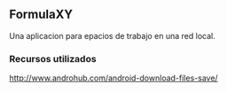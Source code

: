 ## FormulaXY
Una aplicacion para epacios de trabajo en una red local.

### Recursos utilizados
http://www.androhub.com/android-download-files-save/